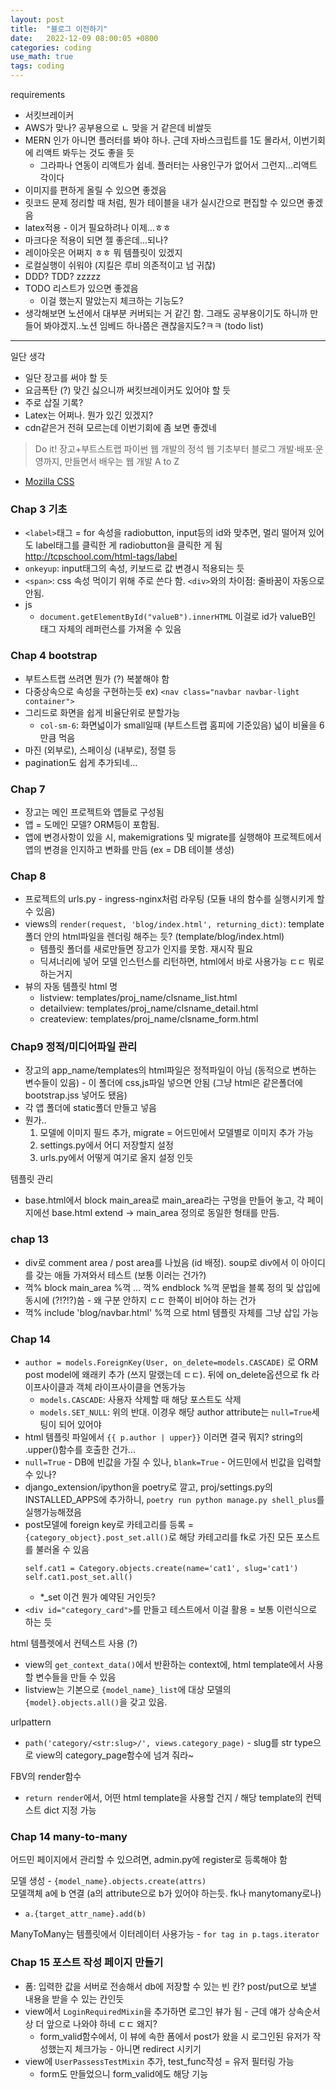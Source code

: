 ```yaml
---
layout: post
title:  "블로그 이전하기"
date:   2022-12-09 08:00:05 +0800
categories: coding
use_math: true
tags: coding
---
```



requirements
- 서킷브레이커
- AWS가 맞나? 공부용으로 ㄴ 맞을 거 같은데 비쌀듯
- MERN 인가 아니면 플러터를 봐야 하나. 근데 자바스크립트를 1도 몰라서, 이번기회에 리액트 봐두는 것도 좋을 듯
    - 그라파나 연동이 리액트가 쉽네. 플러터는 사용인구가 없어서 그런지...리액트 각이다
- 이미지를 편하게 올릴 수 있으면 좋겠음
- 릿코드 문제 정리할 때 처럼, 뭔가 테이블을 내가 실시간으로 편집할 수 있으면 좋겠음
- latex적용 - 이거 필요하려나 이제...ㅎㅎ
- 마크다운 적용이 되면 젤 좋은데...되나?
- 레이아웃은 어쩌지 ㅎㅎ 뭐 템플릿이 있겠지
- 로컬실행이 쉬워야 (지킬은 루비 의존적이고 넘 귀찮)
- DDD? TDD? zzzzz
- TODO 리스트가 있으면 좋겠음
    - 이걸 했는지 말았는지 체크하는 기능도?
- 생각해보면 노션에서 대부분 커버되는 거 같긴 함. 그래도 공부용이기도 하니까 만들어 봐야겠지..노션 임베드 하나쯤은 괜찮을지도?ㅋㅋ (todo list)

-------------------------------------

일단 생각
- 일단 장고를 써야 할 듯
- 요금폭탄 (?) 맞긴 싫으니까 써킷브레이커도 있어야 할 듯
- 주로 삽질 기록?
- Latex는 어쩌나. 뭔가 있긴 있겠지?
- cdn같은거 전혀 모르는데 이번기회에 좀 보면 좋겠네

> Do it! 장고+부트스트랩 파이썬 웹 개발의 정석 웹 기초부터 블로그 개발·배포·운영까지, 만들면서 배우는 웹 개발 A to Z

- <a href="https://developer.mozilla.org/en-US/docs/Web/CSS" target="_blank">Mozilla CSS</a>

### Chap 3 기초
- `<label>`태그 = for 속성을 radiobutton, input등의 id와 맞추면, 멀리 떨어져 있어도 label태그를 클릭한 게 radiobutton을 클릭한 게 됨
    <a href="http://tcpschool.com/html-tags/label" target="_blank">http://tcpschool.com/html-tags/label</a>
- `onkeyup`: input태그의 속성, 키보드로 값 변경시 적용되는 듯
- `<span>`: css 속성 먹이기 위해 주로 쓴다 함. `<div>`와의 차이점: 줄바꿈이 자동으로 안됨.
- js
    - `document.getElementById("valueB").innerHTML` 이걸로 id가 valueB인 태그 자체의 레퍼런스를 가져올 수 있음

### Chap 4 bootstrap
- 부트스트랩 쓰려면 뭔가 (?) 복붙해야 함
- 다중상속으로 속성을 구현하는듯 ex) `<nav class="navbar navbar-light container">`
- 그리드로 화면을 쉽게 비율단위로 분할가능
    - `col-sm-6`: 화면넓이가 small일때 (부트스트랩 홈피에 기준있음) 넓이 비율을 6만큼 먹음
- 마진 (외부로), 스페이싱 (내부로), 정렬 등
- pagination도 쉽게 추가되네...

### Chap 7
- 장고는 메인 프로젝트와 앱들로 구성됨
- 앱 = 도메인 모델? ORM등이 포함됨.
- 앱에 변경사항이 있을 시, makemigrations 및 migrate를 실행해야 프로젝트에서 앱의 변경을 인지하고 변화를 만듬 (ex = DB 테이블 생성)

### Chap 8
- 프로젝트의 urls.py - ingress-nginx처럼 라우팅 (모듈 내의 함수를 실행시키게 할 수 있음)
- views의 `render(request, 'blog/index.html', returning_dict)`: template폴더 안의 html파일을 렌더링 해주는 듯? (template/blog/index.html)
    - 템플릿 폴더를 새로만들면 장고가 인지를 못함. 재시작 필요
    - 딕셔너리에 넣어 모델 인스턴스를 리턴하면, html에서 바로 사용가능 ㄷㄷ 뭐로 하는거지
- 뷰의 자동 템플릿 html 명
    - listview: templates/proj_name/clsname_list.html
    - detailview: templates/proj_name/clsname_detail.html
    - createview: templates/proj_name/clsname_form.html

### Chap9 정적/미디어파일 관리
- 장고의 app_name/templates의 html파일은 정적파일이 아님 (동적으로 변하는 변수들이 있음) - 이 폴더에 css,js파일 넣으면 안됨 (그냥 html은 같은폴더에 bootstrap.jss 넣어도 됐음)
- 각 앱 폴더에 static폴더 만들고 넣음
- 뭔가..
    1. 모델에 이미지 필드 추가, migrate = 어드민에서 모델별로 이미지 추가 가능
    2. settings.py에서 어디 저장할지 설정
    3. urls.py에서 어떻게 여기로 올지 설정
    인듯

템플릿 관리
- base.html에서 block main_area로 main_area라는 구멍을 만들어 놓고, 각 페이지에선 base.html extend -> main_area 정의로 동일한 형태를 만듬.

### chap 13
- div로 comment area / post area를 나눴음 (id 배정). soup로 div에서 이 아이디를 갖는 애들 가져와서 테스트 (보통 이러는 건가?)
- 꺽% block main_area %꺽 ...  꺽% endblock %꺽 문법을 블록 정의 및 삽입에 동시에 (?!?!?)씀 - 왜 구분 안하지 ㄷㄷ 한쪽이 비어야 하는 건가
-  꺽% include 'blog/navbar.html' %꺽 으로 html 템플릿 자체를 그냥 삽입 가능


### Chap 14
- `author = models.ForeignKey(User, on_delete=models.CASCADE)` 로 ORM post model에 왜래키 추가 (쓰지 말랬는데 ㄷㄷ). 뒤에 on_delete옵션으로 fk 라이프사이클과 객체 라이프사이클을 연동가능
    - `models.CASCADE`: 사용자 삭제할 때 해당 포스트도 삭제
    - `models.SET_NULL`: 위의 반대. 이경우 해당 author attribute는 `null=True`세팅이 되어 있어야
- html 템플릿 파일에서 `{{ p.author | upper}}` 이러면 결국 뭐지? string의 .upper()함수를 호출한 건가...
- `null=True` - DB에 빈값을 가질 수 있나, `blank=True` - 어드민에서 빈값을 입력할 수 있나?
- django_extension/ipython을 poetry로 깔고, proj/settings.py의 INSTALLED_APPS에 추가하니, `poetry run python manage.py shell_plus`를 실행가능해졌음
- post모델에 foreign key로 카테고리를 등록 = `{category_object}.post_set.all()`로 해당 카테고리를 fk로 가진 모든 포스트를 불러올 수 있음
    ```
    self.cat1 = Category.objects.create(name='cat1', slug='cat1')
    self.cat1.post_set.all()
    ```
    - *_set 이건 뭔가 예약된 거인듯?
- `<div id="category_card">`를 만들고 테스트에서 이걸 활용 = 보통 이런식으로 하는 듯

html 템플렛에서 컨텍스트 사용 (?)
- view의 `get_context_data()`에서 반환하는 context에, html template에서 사용할 변수들을 만들 수 있음
- listview는 기본으로 `{model_name}_list`에 대상 모델의 `{model}.objects.all()`을 갖고 있음.

urlpattern
- `path('category/<str:slug>/', views.category_page)` - slug를 str type으로 view의 category_page함수에 넘겨 줘라~

FBV의 render함수
- `return render`에서, 어떤 html template을 사용할 건지 / 해당 template의 컨텍스트 dict 지정 가능

### Chap 14 many-to-many

어드민 페이지에서 관리할 수 있으려면, admin.py에 register로 등록해야 함

모델 생성 - `{model_name}.objects.create(attrs)`  
모델객체 a에 b 연결 (a의 attribute으로 b가 있어야 하는듯. fk나 manytomany로나)
- `a.{target_attr_name}.add(b)`

ManyToMany는 템플릿에서 이터레이터 사용가능 - `for tag in p.tags.iterator`


### Chap 15 포스트 작성 페이지 만들기
- 폼: 입력한 값을 서버로 전송해서 db에 저장할 수 있는 빈 칸? post/put으로 보낼 내용을 받을 수 있는 칸인듯
- view에서 `LoginRequiredMixin`을 추가하면 로그인 뷰가 됨 - 근데 얘가 상속순서상 더 앞으로 나와야 하네 ㄷㄷ 왜지?
    - form_valid함수에서, 이 뷰에 속한 폼에서 post가 왔을 시 로그인된 유저가 작성했는지 체크가능 - 아니면 redirect 시키기
- view에 `UserPassessTestMixin` 추가, test_func작성 = 유저 필터링 가능
    - form도 만들었으니 form_valid에도 해당 기능